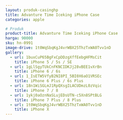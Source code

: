 ```yaml
---
layout: produk-casinghp
title: Advanture Time Iceking iPhone Case
categories: apple

# Produk
product-title: Advanture Time Iceking iPhone Case
harga: 90000
sku: hn-0991
image-drive: 1t0WqSbqKgJ4vrWBX25ThzTxWA0Tvv1nD
gallery:
  - url: 1buxCuP65BgFxCpDDzgXffEebgHFMsCit
    title: iPhone 5 / 5s / SE
  - url: 1gLlSgyTUkCnFKNCIDKJj28vBEE1vXrBn
    title: iPhone 6 / 6s
  - url: 1_IsETW5VfyB2NI8PI_5BI0X6aO1VRSEc
    title: iPhone 6 Plus / 6s Plus
  - url: 18n1WiSGLmJ1RpQXsgILACUDmzL0zVqic
    title: iPhone 7 / 8
  - url: 1ykj0aOznNaSLujEDsUTN-c5Xn8SPtBLG
    title: iPhone 7 Plus / 8 Plus
  - url: 1t0WqSbqKgJ4vrWBX25ThzTxWA0Tvv1nD
    title: iPhone X
---
```

